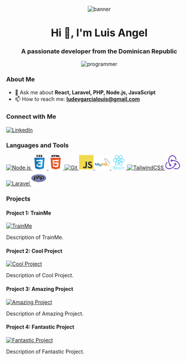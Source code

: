 <!-- Banner Image -->
<p align="center">
  <img alt="banner" src="https://github.com/LuDevvv/LuDevvv/assets/107328372/b6404592-1082-445d-af36-a11a6d82968d" />
</p>

<h1 align="center">Hi 👋, I'm Luis Angel</h1>
<h3 align="center">A passionate developer from the Dominican Republic</h3>

<!-- Animated Programmer Image -->
<p align="center">
  <img alt="programmer" width="400px" src="https://miro.medium.com/v2/resize:fit:996/1*um19N_oeTKlmrHMov0O5bA.gif" />
</p>

<!-- About Me Section -->
### About Me

- 💬 Ask me about **React, Laravel, PHP, Node.js, JavaScript**
- 📫 How to reach me: **ludevgarcialouis@gmail.com**

<!-- Connect with Me Section -->
### Connect with Me

<p align="left">
  <a href="https://linkedin.com/in/luis-angel-garcia-louis-18b731241" target="_blank">
    <img align="center" src="https://raw.githubusercontent.com/rahuldkjain/github-profile-readme-generator/master/src/images/icons/Social/linked-in-alt.svg" alt="LinkedIn" height="30" width="40" />
  </a>
</p>

<!-- Languages and Tools Section -->
### Languages and Tools

<p align="left">
  <a href="https://nodejs.org/" target="_blank" rel="noreferrer">
    <img src="https://cdn.worldvectorlogo.com/logos/nodejs-icon.svg" alt="Node.js" width="40" height="40" />
  </a>
  <a href="https://www.w3schools.com/css/" target="_blank" rel="noreferrer">
    <img src="https://raw.githubusercontent.com/devicons/devicon/master/icons/css3/css3-original-wordmark.svg" alt="CSS3" width="40" height="40" />
  </a>
  <a href="https://www.w3.org/html/" target="_blank" rel="noreferrer">
    <img src="https://raw.githubusercontent.com/devicons/devicon/master/icons/html5/html5-original-wordmark.svg" alt="HTML5" width="40" height="40" />
  </a>
  <a href="https://git-scm.com/" target="_blank" rel="noreferrer">
    <img src="https://www.vectorlogo.zone/logos/git-scm/git-scm-icon.svg" alt="Git" width="40" height="40" />
  </a>
  <a href="https://developer.mozilla.org/en-US/docs/Web/JavaScript" target="_blank" rel="noreferrer">
    <img src="https://raw.githubusercontent.com/devicons/devicon/master/icons/javascript/javascript-original.svg" alt="JavaScript" width="40" height="40" />
  </a>
  <a href="https://www.mysql.com/" target="_blank" rel="noreferrer">
    <img src="https://raw.githubusercontent.com/devicons/devicon/master/icons/mysql/mysql-original-wordmark.svg" alt="MySQL" width="40" height="40" />
  </a>
  <a href="https://reactjs.org/" target="_blank" rel="noreferrer">
    <img src="https://raw.githubusercontent.com/devicons/devicon/master/icons/react/react-original-wordmark.svg" alt="React" width="40" height="40" />
  </a>
  <a href="https://tailwindcss.com/" target="_blank" rel="noreferrer">
    <img src="https://www.vectorlogo.zone/logos/tailwindcss/tailwindcss-icon.svg" alt="TailwindCSS" width="40" height="40" />
  </a>
  <a href="https://redux.js.org/" target="_blank" rel="noreferrer">
    <img src="https://raw.githubusercontent.com/devicons/devicon/master/icons/redux/redux-original.svg" alt="Redux" width="40" height="40" />
  </a>
  <a href="https://laravel.com/" target="_blank" rel="noreferrer">
    <img src="https://cdn.worldvectorlogo.com/logos/laravel-2.svg" alt="Laravel" width="40" height="40" />
  </a>
  <a href="https://www.php.net/" target="_blank" rel="noreferrer">
    <img src="https://raw.githubusercontent.com/devicons/devicon/master/icons/php/php-original.svg" alt="PHP" width="40" height="40" />
  </a>
</p>

<!-- Projects Section -->
### Projects

#### Project 1: TrainMe
<p align="left">
  <a href="https://github.com/LuDevvv/awesome-project" target="_blank">
    <img src="https://private-user-images.githubusercontent.com/107328372/257021424-ea362a39-56b6-4a42-9e78-37a5b29d4584.PNG?jwt=eyJhbGciOiJIUzI1NiIsInR5cCI6IkpXVCJ9.eyJpc3MiOiJnaXRodWIuY29tIiwiYXVkIjoicmF3LmdpdGh1YnVzZXJjb250ZW50LmNvbSIsImtleSI6ImtleTUiLCJleHAiOjE3MTg2Mjc3OTgsIm5iZiI6MTcxODYyNzQ5OCwicGF0aCI6Ii8xMDczMjgzNzIvMjU3MDIxNDI0LWVhMzYyYTM5LTU2YjYtNGE0Mi05ZTc4LTM3YTViMjlkNDU4NC5QTkc_WC1BbXotQWxnb3JpdGhtPUFXUzQtSE1BQy1TSEEyNTYmWC1BbXotQ3JlZGVudGlhbD1BS0lBVkNPRFlMU0E1M1BRSzRaQSUyRjIwMjQwNjE3JTJGdXMtZWFzdC0xJTJGczMlMkZhd3M0X3JlcXVlc3QmWC1BbXotRGF0ZT0yMDI0MDYxN1QxMjMxMzhaJlgtQW16LUV4cGlyZXM9MzAwJlgtQW16LVNpZ25hdHVyZT1iMmIxZTgyNzEwMTkxM2FkZmQ0MjRjYmExYWZhNmUyNzUwYmZmYjNmZTBhNGY2ZDQzMWMyZjJlMWEwODc4MjM3JlgtQW16LVNpZ25lZEhlYWRlcnM9aG9zdCZhY3Rvcl9pZD0wJmtleV9pZD0wJnJlcG9faWQ9MCJ9.NP9tbSAdBBr8Xi76JX3wpaMNuY5WgWs7nj8C217mXhY" alt="TrainMe" width="150" height="150" style="object-fit: cover;" />
  </a>
</p>
<p>
  Description of TrainMe.
</p>

#### Project 2: Cool Project
<p align="left">
  <a href="https://github.com/LuDevvv/cool-project" target="_blank">
    <img src="https://via.placeholder.com/150" alt="Cool Project" width="150" height="150" />
  </a>
</p>
<p>
  Description of Cool Project.
</p>

#### Project 3: Amazing Project
<p align="left">
  <a href="https://github.com/LuDevvv/amazing-project" target="_blank">
    <img src="https://via.placeholder.com/150" alt="Amazing Project" width="150" height="150" />
  </a>
</p>
<p>
  Description of Amazing Project.
</p>

#### Project 4: Fantastic Project
<p align="left">
  <a href="https://github.com/LuDevvv/fantastic-project" target="_blank">
    <img src="https://via.placeholder.com/150" alt="Fantastic Project" width="150" height="150" />
  </a>
</p>
<p>
  Description of Fantastic Project.
</p>
